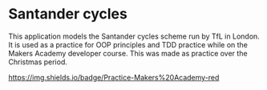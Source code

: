 # Santander cycles

This application models the Santander cycles scheme run by TfL in London. It is used as a practice for OOP principles and TDD practice while on the Makers Academy developer course. This was made as practice over the Christmas period.

https://img.shields.io/badge/Practice-Makers%20Academy-red
